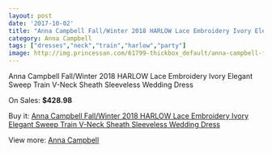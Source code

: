 ```yaml
---
layout: post
date: '2017-10-02'
title: "Anna Campbell Fall/Winter 2018 HARLOW Lace Embroidery Ivory Elegant Sweep Train V-Neck Sheath Sleeveless Wedding Dress"
category: Anna Campbell
tags: ["dresses","neck","train","harlow","party"]
image: http://img.princessan.com/61799-thickbox_default/anna-campbell-fall-winter-2018-harlow-lace-embroidery-ivory-elegant-sweep-train-v-neck-sheath-sleeveless-wedding-dress.jpg
---
```

Anna Campbell Fall/Winter 2018 HARLOW Lace Embroidery Ivory Elegant Sweep Train V-Neck Sheath Sleeveless Wedding Dress

On Sales: **$428.98**
<a href="https://www.princessan.com/en/anna-campbell/27444-anna-campbell-fall-winter-2018-harlow-lace-embroidery-ivory-elegant-sweep-train-v-neck-sheath-sleeveless-wedding-dress.html"><amp-img layout="responsive" width="600" height="600" src="//img.princessan.com/61799-thickbox_default/anna-campbell-fall-winter-2018-harlow-lace-embroidery-ivory-elegant-sweep-train-v-neck-sheath-sleeveless-wedding-dress.jpg" alt="Anna Campbell Fall/Winter 2018 HARLOW Lace Embroidery Ivory Elegant Sweep Train V-Neck Sheath Sleeveless Wedding Dress 0" /></a>
<a href="https://www.princessan.com/en/anna-campbell/27444-anna-campbell-fall-winter-2018-harlow-lace-embroidery-ivory-elegant-sweep-train-v-neck-sheath-sleeveless-wedding-dress.html"><amp-img layout="responsive" width="600" height="600" src="//img.princessan.com/61804-thickbox_default/anna-campbell-fall-winter-2018-harlow-lace-embroidery-ivory-elegant-sweep-train-v-neck-sheath-sleeveless-wedding-dress.jpg" alt="Anna Campbell Fall/Winter 2018 HARLOW Lace Embroidery Ivory Elegant Sweep Train V-Neck Sheath Sleeveless Wedding Dress 1" /></a>
<a href="https://www.princessan.com/en/anna-campbell/27444-anna-campbell-fall-winter-2018-harlow-lace-embroidery-ivory-elegant-sweep-train-v-neck-sheath-sleeveless-wedding-dress.html"><amp-img layout="responsive" width="600" height="600" src="//img.princessan.com/61803-thickbox_default/anna-campbell-fall-winter-2018-harlow-lace-embroidery-ivory-elegant-sweep-train-v-neck-sheath-sleeveless-wedding-dress.jpg" alt="Anna Campbell Fall/Winter 2018 HARLOW Lace Embroidery Ivory Elegant Sweep Train V-Neck Sheath Sleeveless Wedding Dress 2" /></a>
<a href="https://www.princessan.com/en/anna-campbell/27444-anna-campbell-fall-winter-2018-harlow-lace-embroidery-ivory-elegant-sweep-train-v-neck-sheath-sleeveless-wedding-dress.html"><amp-img layout="responsive" width="600" height="600" src="//img.princessan.com/61802-thickbox_default/anna-campbell-fall-winter-2018-harlow-lace-embroidery-ivory-elegant-sweep-train-v-neck-sheath-sleeveless-wedding-dress.jpg" alt="Anna Campbell Fall/Winter 2018 HARLOW Lace Embroidery Ivory Elegant Sweep Train V-Neck Sheath Sleeveless Wedding Dress 3" /></a>
<a href="https://www.princessan.com/en/anna-campbell/27444-anna-campbell-fall-winter-2018-harlow-lace-embroidery-ivory-elegant-sweep-train-v-neck-sheath-sleeveless-wedding-dress.html"><amp-img layout="responsive" width="600" height="600" src="//img.princessan.com/61801-thickbox_default/anna-campbell-fall-winter-2018-harlow-lace-embroidery-ivory-elegant-sweep-train-v-neck-sheath-sleeveless-wedding-dress.jpg" alt="Anna Campbell Fall/Winter 2018 HARLOW Lace Embroidery Ivory Elegant Sweep Train V-Neck Sheath Sleeveless Wedding Dress 4" /></a>
<a href="https://www.princessan.com/en/anna-campbell/27444-anna-campbell-fall-winter-2018-harlow-lace-embroidery-ivory-elegant-sweep-train-v-neck-sheath-sleeveless-wedding-dress.html"><amp-img layout="responsive" width="600" height="600" src="//img.princessan.com/61800-thickbox_default/anna-campbell-fall-winter-2018-harlow-lace-embroidery-ivory-elegant-sweep-train-v-neck-sheath-sleeveless-wedding-dress.jpg" alt="Anna Campbell Fall/Winter 2018 HARLOW Lace Embroidery Ivory Elegant Sweep Train V-Neck Sheath Sleeveless Wedding Dress 5" /></a>

Buy it: [Anna Campbell Fall/Winter 2018 HARLOW Lace Embroidery Ivory Elegant Sweep Train V-Neck Sheath Sleeveless Wedding Dress](https://www.princessan.com/en/anna-campbell/27444-anna-campbell-fall-winter-2018-harlow-lace-embroidery-ivory-elegant-sweep-train-v-neck-sheath-sleeveless-wedding-dress.html "Anna Campbell Fall/Winter 2018 HARLOW Lace Embroidery Ivory Elegant Sweep Train V-Neck Sheath Sleeveless Wedding Dress")

View more: [Anna Campbell](https://www.princessan.com/en/259-anna-campbell "Anna Campbell")